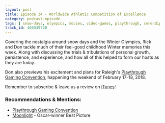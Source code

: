 ```yaml
---
layout: post
title: Episode 34 - Worldwide Athletic Competition of Excellence
category: podcast-episode
tags: [ snow-days, olympics, movies, video-games, playthrough, serendipity ]
track_id: 400039728
---
```


Covering the nostalgia around snow days and the Winter Olympics, Rick and Don tackle much of their feel-good childhood Winter memories this week.  Along with discussing the trials & tribulations of personal growth, persistence, and experience, and how all of this helped to form our hosts as they are today.

Don also previews his excitement and plans for Raleigh's [Playthrough Gaming Convention](https://www.playthroughgc.com/), happening the weekend of February 17-18, 2018.

Remember to subscribe & leave us a review on [iTunes](https://itunes.apple.com/us/podcast/the-rick-don-show/id1229942938)!

### Recommendations & Mentions:
- [Playthrough Gaming Convention](https://www.playthroughgc.com/)
- [Moonlight](http://moonlight.movie/) - Oscar-winner Best Picture
